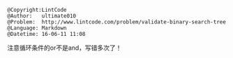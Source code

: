 ```
@Copyright:LintCode
@Author:   ultimate010
@Problem:  http://www.lintcode.com/problem/validate-binary-search-tree
@Language: Markdown
@Datetime: 16-06-11 11:08
```

注意循环条件的or不是and，写错多次了！